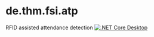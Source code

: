 # de.thm.fsi.atp
RFID assisted attendance detection
[![.NET Core Desktop](https://github.com/patvo/de.thm.fsi.atp/actions/workflows/dotnet-desktop.yml/badge.svg)](https://github.com/patvo/de.thm.fsi.atp/actions/workflows/dotnet-desktop.yml)
